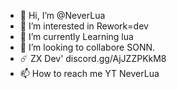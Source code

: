 - 👋 Hi, I’m @NeverLua
- 👀 I’m interested in Rework=dev
- 🌱 I’m currently Learning lua
- 💞️ I’m looking to collabore SONN.
- ☄️ ZX Dev' discord.gg/AjJZZPKkM8
- 📫 How to reach me YT NeverLua

<!---
NeverLua/NeverLua is a ✨ special ✨ repository because its `README.md` (this file) appears on your GitHub profile.
You can click the Preview link to take a look at your changes.
--->
